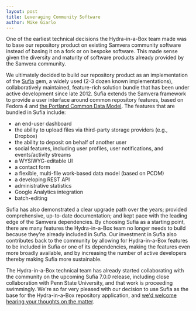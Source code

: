 ```yaml
---
layout: post
title: Leveraging Community Software
author: Mike Giarlo
---
```


One of the earliest technical decisions the Hydra-in-a-Box team made was to base
our repository product on existing Samvera community software instead of basing it
on a fork or on bespoke software. This made sense given the diversity and
maturity of software products already provided by the Samvera community.

We ultimately decided to build our repository product as an implementation of
the [Sufia](http://sufia.io/) gem, a widely used (2-3 dozen known
implementations), collaboratively maintained, feature-rich solution bundle that
has been under active development since late 2012. Sufia extends the Samvera
framework to provide a user interface around common repository features, based
on Fedora 4 and
[the Portland Common Data Model](http://hydrainabox.samvera.org/2016/01/28/hydra-in-a-box_and_pcdm.html). The
features that are bundled in Sufia include:

* an end-user dashboard
* the ability to upload files via third-party storage providers (e.g., Dropbox)
* the ability to deposit on behalf of another user
* social features, including user profiles, user notifications, and events/activity streams
* a WYSIWYG-editable UI
* a contact form
* a flexible, multi-file work-based data model (based on PCDM)
* a developing REST API
* administrative statistics
* Google Analytics integration
* batch-editing

Sufia has also demonstrated a clear upgrade path over the years; provided
comprehensive, up-to-date documentation; and kept pace with the leading edge of
the Samvera dependencies. By choosing Sufia as a starting point,
there are many features the Hydra-in-a-Box team no longer needs to build because
they're already included in Sufia. Our investment in Sufia also contributes back
to the community by allowing for Hydra-in-a-Box features to be included in Sufia
or one of its dependencies, making the features even more broadly available, and
by increasing the number of active developers thereby making Sufia more
sustainable.

The Hydra-in-a-Box technical team has already started collaborating with the
community on the upcoming Sufia 7.0.0 release, including close collaboration
with Penn State University, and that work is proceeding swimmingly. We're so far
very pleased with our decision to use Sufia as the base for the Hydra-in-a-Box
repository application, and
[we'd welcome hearing your thoughts on the matter](mailto:hybox-contact@googlegroups.com).
